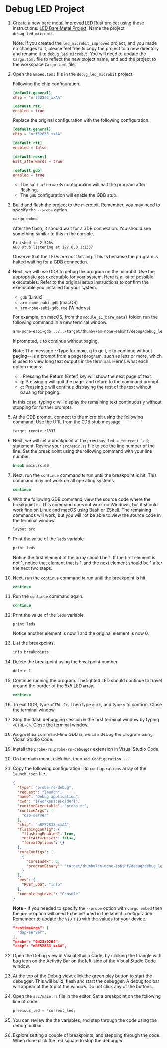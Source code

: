 # Debug LED Project

1. Create a new bare metal Improved LED Rust project using these instructions: [LED Bare Metal Project](./04_IMPROVED_LED_PROJECT.md). Name the project `debug_led_microbit`.

    Note: If you created the `led_microbit_improved` project, and you made no changes to it, please feel free to copy the project to a new directory and rename it to `debug_led_microbit`. You will need to update the `Cargo.toml` file to reflect the new project name, and add the project to the workspace `Cargo.toml` file.

1. Open the `Embed.toml` file in the `debug_led_microbit` project.

    Following the chip configuration.

    ```toml
    [default.general]
    chip = "nrf52833_xxAA"

    [default.rtt]
    enabled = true
    ```

    Replace the original configuration with the following configuration.

    ```toml
    [default.general]
    chip = "nrf52833_xxAA"

    [default.rtt]
    enabled = false    

    [default.reset]
    halt_afterwards = true

    [default.gdb]
    enabled = true
    ```

    - The `halt_afterwards` configuration will halt the program after flashing.
    - The `gdb` configuration will enable the GDB stub.

1. Build and flash the project to the micro:bit. Remember, you may need to specify the `--probe` option.

    ```sh
    cargo embed
    ```

    After the flash, it should wait for a GDB connection. You should see something similar to this in the console.

    ```text
    Finished in 2.526s
    GDB stub listening at 127.0.0.1:1337
    ```

    Observe that the LEDs are not flashing. This is because the program is halted waiting for a GDB connection.

1. Next, we will use GDB to debug the program on the microbit. Use the appropriate `gdb` executable for your system. Here is a list of possible executables. Refer to the original setup instructions to confirm the executable you installed for your system.

    - `gdb` (Linux)
    - `arm-none-eabi-gdb` (macOS)
    - `arm-none-eabi-gdb.exe` (Windows)

    For example, on macOS, from the `module_11_bare_metal` folder, run the following command in a new terminal window.

    ```sh
    arm-none-eabi-gdb ../../target/thumbv7em-none-eabihf/debug/debug_led_microbit
    ```

    If prompted, `c` to continue without paging.

    Note: The message --Type <RET> for more, q to quit, c to continue without paging-- is a prompt from a pager program, such as less or more, which is used to view long text outputs in the terminal. Here's what each option means:

    - <RET>: Pressing the Return (Enter) key will show the next page of text.
    - q: Pressing q will quit the pager and return to the command prompt.
    - c: Pressing c will continue displaying the rest of the text without pausing for paging.

    In this case, typing c will display the remaining text continuously without stopping for further prompts.

1. At the GDB prompt, connect to the micro:bit using the following command. Use the URL from the GDB stub message.

    ```sh
    target remote :1337
    ```

1. Next, we will set a breakpoint at the `previous_led = *current_led;` statement. Review your `src/main.rs` file to see the line number of the line. Set the break point using the following command with your line number.

    ```sh
    break main.rs:60
    ```

1. Next, run the `continue` command to run until the breakpoint is hit. This command may not work on all operating systems.

    ```sh
    continue
    ```

1. With the following GDB command, view the source code where the breakpoint is. This command does not work on Windows, but it should work fine on Linux and macOS using Bash or ZShell. The remaining commands will work, but you will not be able to view the source code in the terminal window.

    ```sh
    layout src
    ```

1. Print the value of the `leds` variable.

    ```sh
    print leds
    ```

    Notice the first element of the array should be 1. If the first element is not 1, notice that element that is 1, and the next element should be 1 after the next two steps.

1. Next, run the `continue` command to run until the breakpoint is hit.

    ```sh
    continue
    ```

1. Run the `continue` command again.

    ```sh
    continue
    ```    

1. Print the value of the `leds` variable.

    ```sh
    print leds
    ```

    Notice another element is now 1 and the original element is now 0.

1. List the breakpoints.

    ```sh
    info breakpoints
    ```

1. Delete the breakpoint using the breakpoint number.

    ```sh
    delete 1
    ```

1. Continue running the program. The lighted LED should continue to travel around the border of the 5x5 LED array.

    ```sh
    continue
    ```

1. To exit GDB, type `<CTRL-C>`. Then type `quit`, and type `y` to confirm. Close the terminal window.

1. Stop the flash debugging session in the first terminal window by typing `<CTRL-C>`. Close the terminal window.

1. As great as command-line GDB is, we can debug the program using Visual Studio Code.

1. Install the `probe-rs.probe-rs-debugger` extension in Visual Studio Code.

1. On the main menu, click `Run`, then `Add Configuration...`.

1. Copy the following configuration into `configurations` array of the `launch.json` file.

    ```json
    {
      "type": "probe-rs-debug",
      "request": "launch",
      "name": "Debug application",
      "cwd": "${workspaceFolder}",
      "runtimeExecutable": "probe-rs",
      "runtimeArgs": [
        "dap-server"
      ],
      "chip": "nRF52833_xxAA",
      "flashingConfig": {
        "flashingEnabled": true,
        "haltAfterReset": false,
        "formatOptions": {}
      },
      "coreConfigs": [
        {
          "coreIndex": 0,
          "programBinary": "target/thumbv7em-none-eabihf/debug/debug_led_microbit",
        }
      ],
      "env": {
        "RUST_LOG": "info"
      },
      "consoleLogLevel": "Console"
    }
    ```

    **Note** - If you needed to specify the `--probe` option with `cargo embed` then the `probe` option will need to be included in the launch configuration. Remember to update the `VID:PID` with the values for your device.

    ```json
    "runtimeArgs": [
      "dap-server",
    ],
    "probe": "0d28:0204",
    "chip": "nRF52833_xxAA",   
    ```

1. Open the Debug view in Visual Studio Code, by clicking the triangle with bug icon on the Activity Bar on the left-side of the Visual Studio Code window.

1. At the top of the Debug view, click the green play button to start the debugger. This will build, flash and start the debugger. A debug toolbar will appear at the top of the window. Do not click any of the buttons.

1. Open the `src/main.rs` file in the editor. Set a breakpoint on the following line of code.

    ```rust
    previous_led = *current_led;
    ```

1. You can review the the variables, and step through the code using the debug toolbar.

1. Explore setting a couple of breakpoints, and stepping through the code. When done click the red square to stop the debugger.
